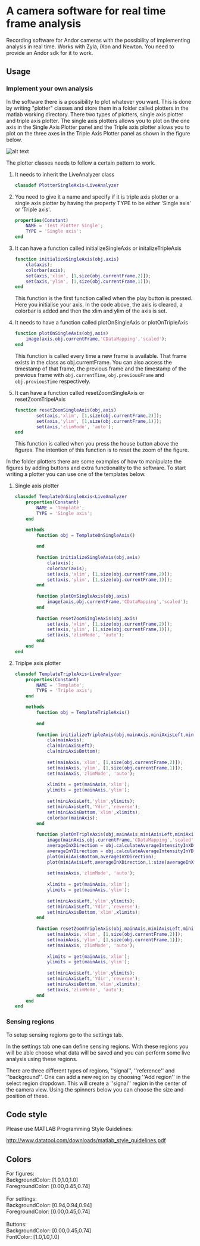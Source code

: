 # A camera software for real time frame analysis

Recording software for Andor cameras with the possibility of implementing analysis in real time.
Works with Zyla, iXon and Newton. You need to provide an Andor sdk for it to work.

## Usage

### Implement your own analysis

In the software there is a possibility to plot whatever you want. This is done by writing "plotter" classes and store them in a folder called plotters in the matlab working directory. There two types of plotters, single axis plotter and triple axis plotter. The single axis plotters allows you to plot on the one axis in the Single Axis Plotter panel and the Triple axis plotter allows you to plot on the three axes in the Triple Axis Plotter panel as shown in the figure below.

![alt text](https://github.com/tenghamn/real-time-frame-analysis/raw/master/assets/main_page.png)

The plotter classes needs to follow a certain pattern to work.
1. It needs to inherit the LiveAnalyzer class
    ```matlab
    classdef PlotterSingleAxis<LiveAnalyzer
    ``` 
2. You need to give it a name and specify if it is triple axis plotter or a single axis plotter by having the property TYPE to be either 'Single axis' or 'Triple axis'.
    ```matlab
    properties(Constant)
        NAME = 'Test Plotter Single';
        TYPE = 'Single axis';
    end
    ``` 
3. It can have a function called initializeSingleAxis or initalizeTripleAxis
    ```matlab
    function initializeSingleAxis(obj,axis)
        cla(axis);
        colorbar(axis);
        set(axis,'xlim', [1,size(obj.currentFrame,2)]);
        set(axis,'ylim', [1,size(obj.currentFrame,1)]);
    end
    ```
    This function is the first function called when the play button is pressed. Here you initialise your axis. In the code above, the axis is cleared, 
    a colorbar is added and then the xlim and ylim of the axis is set.
4. It needs to have a function called plotOnSingleAxis or plotOnTripleAxis
    ```matlab
    function plotOnSingleAxis(obj,axis)
        image(axis,obj.currentFrame,'CDataMapping','scaled');
    end
    ```
    This function is called every time a new frame is available. That frame exists in the class as obj.currentFrame. You can also access the timestamp of that frame, 
    the previous frame and the timestamp of the previous frame with `obj.currentTime`, `obj.previousFrame` and `obj.previousTime` respectively.
    
5. It can have a function called resetZoomSingleAxis or resetZoomTripelAxis
    ```matlab
    function resetZoomSingleAxis(obj,axis)
            set(axis,'xlim', [1,size(obj.currentFrame,2)]);
            set(axis,'ylim', [1,size(obj.currentFrame,1)]);
            set(axis,'zlimMode', 'auto');
    end
    ```
    This function is called when you press the house button above the figures. The intention of this function is to reset the zoom of the figure.
    
In the folder plotters there are some examples of how to manipulate the figures by adding buttons and extra functionality to the software. To start writing a plotter
you can use one of the templates below.
1. Single axis plotter
    ```matlab
    classdef TemplateOnSingleAxis<LiveAnalyzer
        properties(Constant)
            NAME = 'Template';
            TYPE = 'Single axis';
        end
    
        methods
            function obj = TemplateOnSingleAxis()
            
            end
        
            function initializeSingleAxis(obj,axis)
                cla(axis);
                colorbar(axis);
                set(axis,'xlim', [1,size(obj.currentFrame,2)]);
                set(axis,'ylim', [1,size(obj.currentFrame,1)]);
            end
        
            function plotOnSingleAxis(obj,axis)
                image(axis,obj.currentFrame,'CDataMapping','scaled');
            end
        
            function resetZoomSingleAxis(obj,axis)
                set(axis,'xlim', [1,size(obj.currentFrame,2)]);
                set(axis,'ylim', [1,size(obj.currentFrame,1)]);
                set(axis,'zlimMode', 'auto');
            end
        end
    end
    ```
2. Triplpe axis plotter
    ```matlab
    classdef TemplateTripleAxis<LiveAnalyzer
        properties(Constant)
            NAME = 'Template';
            TYPE = 'Triple axis';
        end
    
        methods
            function obj = TemplateTripleAxis()
            
            end
        
            function initializeTripleAxis(obj,mainAxis,miniAxisLeft,miniAxisBottom)
                cla(mainAxis);
                cla(miniAxisLeft);
                cla(miniAxisBottom);
            
                set(mainAxis,'xlim', [1,size(obj.currentFrame,2)]);
                set(mainAxis,'ylim', [1,size(obj.currentFrame,1)]);
                set(mainAxis,'zlimMode', 'auto');
            
                xlimits = get(mainAxis,'xlim');
                ylimits = get(mainAxis,'ylim');
            
                set(miniAxisLeft,'ylim',ylimits);
                set(miniAxisLeft,'Ydir','reverse');
                set(miniAxisBottom,'xlim',xlimits);
                colorbar(mainAxis);
            end
        
            function plotOnTripleAxis(obj,mainAxis,miniAxisLeft,miniAxisBottom)
                image(mainAxis,obj.currentFrame,'CDataMapping','scaled');
                averageInXDirection = obj.calculateAverageIntensityInXDirection(obj.currentFrame);
                averageInYDirection = obj.calculateAverageIntensityInYDirection(obj.currentFrame);
                plot(miniAxisBottom,averageInYDirection);
                plot(miniAxisLeft,averageInXDirection,1:size(averageInXDirection,1));
            
                set(mainAxis,'zlimMode', 'auto');
            
                xlimits = get(mainAxis,'xlim');
                ylimits = get(mainAxis,'ylim');
            
                set(miniAxisLeft,'ylim',ylimits);
                set(miniAxisLeft,'Ydir','reverse');
                set(miniAxisBottom,'xlim',xlimits);
            end
        
            function resetZoomTripleAxis(obj,mainAxis,miniAxisLeft,miniAxisBottom)
                set(mainAxis,'xlim', [1,size(obj.currentFrame,2)]);
                set(mainAxis,'ylim', [1,size(obj.currentFrame,1)]);
                set(mainAxis,'zlimMode', 'auto');
            
                xlimits = get(mainAxis,'xlim');
                ylimits = get(mainAxis,'ylim');
            
                set(miniAxisLeft,'ylim',ylimits);
                set(miniAxisLeft,'Ydir','reverse');
                set(miniAxisBottom,'xlim',xlimits);
                set(axis,'zlimMode', 'auto');
            end
        end
    end
    ```

### Sensing regions

To setup sensing regions go to the settings tab. 

In the settings tab one can define sensing regions. With these regions you will be able choose what data will be saved and you can perform some live analysis using these regions. 

There are three different types of regions, ''signal'', ''reference'' and ''background''. One can add a new region by choosing ''Add region'' in the select region dropdown. This will create a ''signal'' region in the center of the camera view. Using the spinners below you can choose the size and position of these. 

## Code style

Please use MATLAB Programming Style Guidelines:

http://www.datatool.com/downloads/matlab_style_guidelines.pdf


## Colors
For figures:<br/>
BackgroundColor: [1.0,1.0,1.0] <br/>
ForegroundColor: [0.00,0.45,0.74]<br/>
<br/>
For settings:<br/>
BackgroundColor: [0.94,0.94,0.94]<br/>
ForegroundColor: [0.00,0.45,0.74]<br/>
<br/>
Buttons:<br/>
BackgroundColor: [0.00,0.45,0.74]<br/>
FontColor: [1.0,1.0,1.0]<br/>
<br/>
